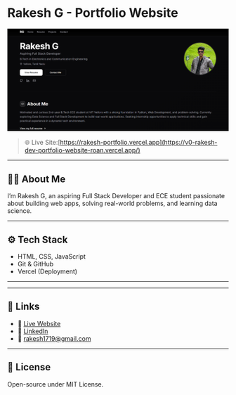 # Rakesh G - Portfolio Website
![Portfolio Screenshot](portfolio.png)

> 🌐 Live Site:[https://rakesh-portfolio.vercel.app](https://v0-rakesh-dev-portfolio-website-roan.vercel.app/)

---

## 👨‍💻 About Me

I’m Rakesh G, an aspiring Full Stack Developer and ECE student passionate about building web apps, solving real-world problems, and learning data science.

---

## ⚙️ Tech Stack

- HTML, CSS, JavaScript
- Git & GitHub
- Vercel (Deployment)

---

---

## 🔗 Links

- 🔴 [Live Website](https://v0-rakesh-dev-portfolio-website-roan.vercel.app/)
- 💼 [LinkedIn](https://www.linkedin.com/in/rakesh-g-261666350?utm_source=share&utm_campaign=share_via&utm_content=profile&utm_medium=ios_app)
- 📧 rakesh1719@gmail.com

---

## 📝 License

Open-source under MIT License.

